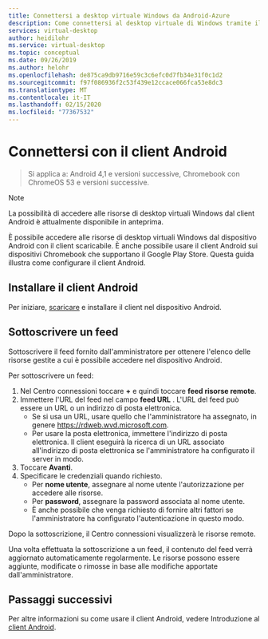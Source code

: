 ```yaml
---
title: Connettersi a desktop virtuale Windows da Android-Azure
description: Come connettersi al desktop virtuale di Windows tramite il client Android.
services: virtual-desktop
author: heidilohr
ms.service: virtual-desktop
ms.topic: conceptual
ms.date: 09/26/2019
ms.author: helohr
ms.openlocfilehash: de875ca9db9716e59c3c6efc0d7fb34e31f0c1d2
ms.sourcegitcommit: f97f086936f2c53f439e12ccace066fca53e8dc3
ms.translationtype: MT
ms.contentlocale: it-IT
ms.lasthandoff: 02/15/2020
ms.locfileid: "77367532"
---
```

# <a name="connect-with-the-android-client"></a>Connettersi con il client Android

> Si applica a: Android 4,1 e versioni successive, Chromebook con ChromeOS 53 e versioni successive.

>[!NOTE]
> La possibilità di accedere alle risorse di desktop virtuali Windows dal client Android è attualmente disponibile in anteprima.

È possibile accedere alle risorse di desktop virtuali Windows dal dispositivo Android con il client scaricabile. È anche possibile usare il client Android sui dispositivi Chromebook che supportano il Google Play Store. Questa guida illustra come configurare il client Android.

## <a name="install-the-android-client"></a>Installare il client Android

Per iniziare, [scaricare](https://play.google.com/store/apps/details?id=com.microsoft.rdc.android) e installare il client nel dispositivo Android.

## <a name="subscribe-to-a-feed"></a>Sottoscrivere un feed

Sottoscrivere il feed fornito dall'amministratore per ottenere l'elenco delle risorse gestite a cui è possibile accedere nel dispositivo Android.

Per sottoscrivere un feed:

1. Nel Centro connessioni toccare **+** e quindi toccare **feed risorse remote**.
2. Immettere l'URL del feed nel campo **feed URL** . L'URL del feed può essere un URL o un indirizzo di posta elettronica.
   - Se si usa un URL, usare quello che l'amministratore ha assegnato, in genere <https://rdweb.wvd.microsoft.com>.
   - Per usare la posta elettronica, immettere l'indirizzo di posta elettronica. Il client eseguirà la ricerca di un URL associato all'indirizzo di posta elettronica se l'amministratore ha configurato il server in modo.
3. Toccare **Avanti**.
4. Specificare le credenziali quando richiesto.
   - Per **nome utente**, assegnare al nome utente l'autorizzazione per accedere alle risorse.
   - Per **password**, assegnare la password associata al nome utente.
   - È anche possibile che venga richiesto di fornire altri fattori se l'amministratore ha configurato l'autenticazione in questo modo.

Dopo la sottoscrizione, il Centro connessioni visualizzerà le risorse remote.

Una volta effettuata la sottoscrizione a un feed, il contenuto del feed verrà aggiornato automaticamente regolarmente. Le risorse possono essere aggiunte, modificate o rimosse in base alle modifiche apportate dall'amministratore.

## <a name="next-steps"></a>Passaggi successivi

Per altre informazioni su come usare il client Android, vedere Introduzione al [client Android](/windows-server/remote/remote-desktop-services/clients/remote-desktop-android/).
